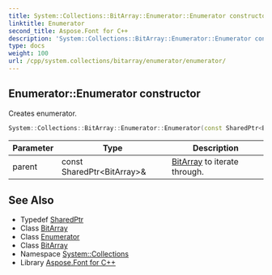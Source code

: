```yaml
---
title: System::Collections::BitArray::Enumerator::Enumerator constructor
linktitle: Enumerator
second_title: Aspose.Font for C++
description: 'System::Collections::BitArray::Enumerator::Enumerator constructor. Creates enumerator in C++.'
type: docs
weight: 100
url: /cpp/system.collections/bitarray/enumerator/enumerator/
---
```

## Enumerator::Enumerator constructor


Creates enumerator.

```cpp
System::Collections::BitArray::Enumerator::Enumerator(const SharedPtr<BitArray> &parent)
```


| Parameter | Type | Description |
| --- | --- | --- |
| parent | const SharedPtr\<BitArray\>\& | [BitArray](../../) to iterate through. |

## See Also

* Typedef [SharedPtr](../../../../system/sharedptr/)
* Class [BitArray](../../)
* Class [Enumerator](../)
* Class [BitArray](../../)
* Namespace [System::Collections](../../../)
* Library [Aspose.Font for C++](../../../../)
